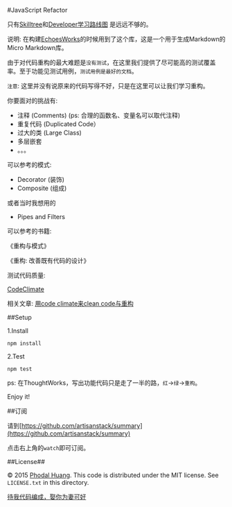#JavaScript Refactor

只有[Skilltree](https://github.com/phodal/skillock)和[Developer学习路线图](https://github.com/phodal/awesome-developer) 是远远不够的。

说明: 在构建[EchoesWorks](https://github.com/phodal/echoesworks)的时候用到了这个库，这是一个用于生成Markdown的Micro Markdown库。

由于对代码重构的最大难题是``没有测试``，在这里我们提供了尽可能高的测试覆盖率。至于功能见测试用例，``测试用例是最好的文档``。

``注意``: 这里并没有说原来的代码写得不好，只是在这里可以让我们学习重构。

你要面对的挑战有:

- 注释 (Comments) (ps: 合理的函数名、变量名可以取代注释)
- 重复代码 (Duplicated Code）
- 过大的类 (Large Class)
- 多层嵌套
- 。。。

可以参考的模式:

 - Decorator (装饰)
 - Composite (组成)
 
或者当时我想用的

 - Pipes and Filters

可以参考的书籍:

《重构与模式》

《重构: 改善既有代码的设计》

测试代码质量:

[CodeClimate](https://codeclimate.com/)

相关文章: [用code climate来clean code与重构](http://www.phodal.com/blog/use-code-climate-clean-code-and-refactor/)

##Setup

1.Install 

    npm install
    
2.Test
    
    npm test


ps: 在ThoughtWorks，写出功能代码只是走了一半的路，``红``->``绿``->``重构``。


Enjoy it!

##订阅

请到[https://github.com/artisanstack/summary](https://github.com/artisanstack/summary)

点击右上角的``watch``即可订阅。

##License##

© 2015 [Phodal Huang](http://www.phodal.com). This code is distributed under the MIT license. See `LICENSE.txt` in this directory.

[待我代码编成，娶你为妻可好](http://www.xuntayizhan.com/blog/ji-ke-ai-qing-zhi-er-shi-dai-wo-dai-ma-bian-cheng-qu-ni-wei-qi-ke-hao-wan/)
     
